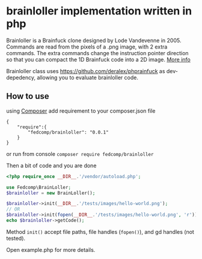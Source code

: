 # brainloller implementation written in php
Brainloller is a Brainfuck clone designed by Lode Vandevenne in 2005.
Commands are read from the pixels of a .png image, with 2 extra commands.
The extra commands change the instruction pointer direction so that you
can compact the 1D Brainfuck code into a 2D image. [More info](http://esolangs.org/wiki/Brainloller)

Brainloller class uses https://github.com/deralex/phprainfuck as dev-depedency,
allowing you to evaluate brainloller code.

## How to use
using [Composer](https://getcomposer.org/)
add requirement to your composer.json file
```
{
	"require":{
		"fedcomp/brainloller": "0.0.1"
	}
}
```
or run from console `composer require fedcomp/brainloller`

Then a bit of code and you are done
```php
<?php require_once __DIR__.'/vendor/autoload.php';

use Fedcomp\BrainLoller;
$brainloller = new BrainLoller();

$brainloller->init(__DIR__.'/tests/images/hello-world.png');
// OR
$brainloller->init(fopen(__DIR__.'/tests/images/hello-world.png', 'r'));
echo $brainloller->getCode();
```

Method `init()` accept file paths, file handles (`fopen()`), and gd handles (not tested).

Open example.php for more details.
